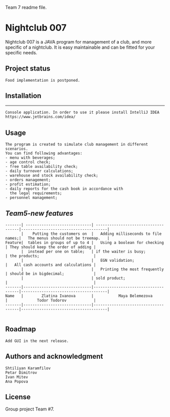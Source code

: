 Team 7 readme file.
# Nightclub 007

Nightclub 007 is a JAVA program for management of a club,
and more specific of a nightclub. It is easy maintainable and can be fitted for your specific needs.

## Project status

```
Food implementation is postponed.
```
## Installation

***

```bash
Console application. In order to use it please install IntelliJ IDEA
https://www.jetbrains.com/idea/
```
## Usage

```
The program is created to simulate club management in different scenarios.
You can find following advantages:
- menu with beverages;
- age control check;
- free table availability check;
- daily turnover calculations;
- warehouse and stock availability check;
- orders management;
- profit estimation;
- daily reports for the cash book in accordance with
  the legal requirements;
- personnel management;

```
## _Team5-new features_

```                                                           
-------| -----------------------------| ------------------------------------|--------------------------------------|
       |    Putting the customers on  |   Adding milliseconds to file names;|   The menus should not be treemap.   |
Feature|  tables in groups of up to 4 |   Using a boolean for checking      | They should keep the order of adding |    
       |  instead per one on table;   | if the waiter is busy;              | the products;                        |     
       |                              |   EGN validation;                   |   All cash accounts and calculations |   
       |                              |   Printing the most frequently      | should be in bigdecimal;             |  
       |                              | sold product;                       |                                      |
-------|------------------------------|-------------------------------------|--------------------------------------|      
Name   |        Zlatina Ivanova       |           Maya Belemezova           |             Todor Todorov            |
-------|------------------------------|-------------------------------------|--------------------------------------|      
    
```
## Roadmap

```
Add GUI in the next release.
```
## Authors and acknowledgment

```
Shtiliyan Karamfilov
Petar Dimitrov
Ivan Mitev
Ana Popova
```
## License
Group project Team #7.
